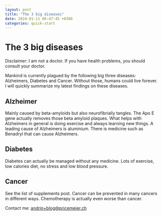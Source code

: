 ```yaml
---
layout: post
title: "The 3 big diseases"
date: 2024-01-11 06:47:45 +0300
categories: quick-start
---
```


# The 3 big diseases

Disclaimer: I am not a doctor. If you have health problems, you should consult your doctor.

Mankind is currently plagued by the following big three diseases: Alzheimers, Diabetes and Cancer. Without those, humans could live forever. I will quickly summarize my latest findings on these diseases.

## Alzheimer

Mainly caused by beta-amyloids but also neurofibrially tangles. The Apo E gene actually removes those beta amyloid plaques. What helps with Alzheimers in general is doing exercise and always learning new things.
A leading cause of Alzheimers is aluminium. There is medicine such as Benadryl that can cause Alzheimers.

## Diabetes

Diabetes can actually be managed without any medicine. Lots of exercise, low calories diet, no stress and low blood pressure.

## Cancer

See the list of supplements post. Cancer can be prevented in many cancers in different ways. Chemotherapy is actually even worse than cancer.

Contact me: andrin+blog@pricemeier.ch
